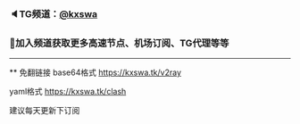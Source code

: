 ### 🔈TG频道：[@kxswa](https://t.me/kxswa/) 
### 🔔加入频道获取更多高速节点、机场订阅、TG代理等等  
***  
** 免翻链接
base64格式
https://kxswa.tk/v2ray

yaml格式
https://kxswa.tk/clash

建议每天更新下订阅
